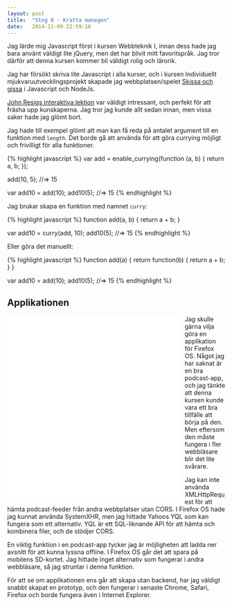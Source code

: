 ```yaml
---
layout: post
title:  "Steg 0 - Kratta manegen"
date:   2014-11-09 22:59:16
---
```


Jag lärde mig Javascript först i kursen Webbteknik I, innan dess hade jag bara
använt väldigt lite jQuery, men det har blivit mitt favoritspråk. Jag tror
därför att denna kursen kommer bli väldigt rolig och lärorik.

Jag har försökt skriva lite Javascript i alla kurser, och i kursen Individuellt
mjukvaruutvecklingsprojekt skapade jag webbplatsen/spelet [Skissa och
gissa](http://skissaochgissa.se) i Javascript och NodeJs.

[John Resigs interaktiva lektion](http://ejohn.org/apps/learn/) var väldigt
intressant, och perfekt för att fräsha upp kunskaperna. Jag tror jag kunde allt
sedan innan, men vissa saker hade jag glömt bort.

Jag hade till exempel glömt att man kan få reda på antalet argument till en
funktion med `length`. Det borde gå att använda för att göra currying möjligt
och frivilligt för alla funktioner.

{% highlight javascript %}
var add = enable_currying(function (a, b) {
  return a, b;
});

add(10, 5); //=> 15

var add10 = add(10);
add10(5); //=> 15
{% endhighlight %}

Jag brukar skapa en funktion med namnet `curry`:

{% highlight javascript %}
function add(a, b) {
  return a + b;
}

var add10 = curry(add, 10);
add10(5); //=> 15
{% endhighlight %}

Eller göra det manuellt:

{% highlight javascript %}
function add(a) {
  return function(b) {
    return a + b;
  }
}

var add10 = add(10);
add10(5); //=> 15
{% endhighlight %}


## Applikationen

<iframe src="/assets/podcast-prototyp/index.html" frameborder="0" width="400px" height="430px" style="float: left; margin: 0px 10px 5px 0px"></iframe>

Jag skulle gärna vilja göra en applikation för Firefox OS. Något jag har saknat
är en bra podcast-app, och jag tänkte att denna kursen kunde vara ett bra
tillfälle att börja på den. Men eftersom den måste fungera i fler webbläsare
blir det lite svårare.

Jag kan inte använda XMLHttpRequest för att hämta podcast-feeder från andra
webbplatser utan CORS. I Firefox OS hade jag kunnat använda SystemXHR, men jag
hittade Yahoos YQL som kan fungera som ett alternativ. YQL är ett SQL-liknande
API för att hämta och kombinera filer, och de stödjer CORS.

En viktig funktion i en podcast-app tycker jag är möjligheten att ladda ner
avsnitt för att kunna lyssna offline. I Firefox OS går det att spara på
mobilens SD-kortet. Jag hittade inget alternativ som fungerar i andra
webbläsare, så jag struntar i denna funktion.

För att se om applikationen ens går att skapa utan backend, har jag väldigt
snabbt skapat en prototyp, och den fungerar i senaste Chrome, Safari, Firefox
och borde fungera även i Internet Explorer.

